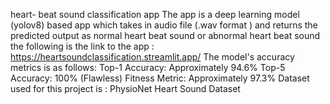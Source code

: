   heart- beat sound classification app
  The app is a deep learning model (yolov8) based app which takes in audio file (.wav format ) and returns the predicted output as normal heart beat sound or abnormal heart beat sound
  the following is the link to the app : https://heartsoundclassification.streamlit.app/ 
  The model's accuracy metrics is as follows:
    Top-1 Accuracy: Approximately 94.6%
    Top-5 Accuracy: 100% (Flawless)
    Fitness Metric: Approximately 97.3%
  Dataset used for this project is : PhysioNet Heart Sound Dataset
